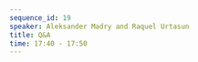 ```yaml
---
sequence_id: 19
speaker: Aleksander Madry and Raquel Urtasun
title: Q&A
time: 17:40 - 17:50
---
```

